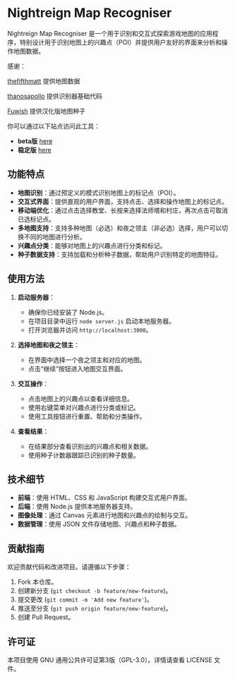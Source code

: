 # Nightreign Map Recogniser

Nightreign Map Recogniser 是一个用于识别和交互式探索游戏地图的应用程序，特别设计用于识别地图上的兴趣点（POI）并提供用户友好的界面来分析和操作地图数据。

感谢：

[thefifthmatt](https://github.com/thefifthmatt) 提供地图数据

[thanosapollo](https://github.com/thanosapollo) 提供识别器基础代码

[Fuwish](https://space.bilibili.com/46397427) 提供汉化版地图种子


你可以通过以下站点访问此工具：
- **beta版** [here](https://tonyliqx.github.io/nightreign-mapseed-recogniser/)
- **稳定版** [here](https://dsm.lixiangzj.xyz:7443/)

## 功能特点

- **地图识别**：通过预定义的模式识别地图上的标记点（POI）。
- **交互式界面**：提供直观的用户界面，支持点击、选择和操作地图上的标记点。
- **移动端优化**：通过点击选择教堂、长按来选择法师塔和村庄，再次点击可取消已选标记点。
- **多地图支持**：支持多种地图（必选）和夜之领主（非必选）选择，用户可以切换不同的地图进行分析。
- **兴趣点分类**：能够对地图上的兴趣点进行分类和标记。
- **种子数据支持**：支持加载和分析种子数据，帮助用户识别特定的地图特征。

## 使用方法

1. **启动服务器**：
   - 确保你已经安装了 Node.js。
   - 在项目目录中运行 `node server.js` 启动本地服务器。
   - 打开浏览器并访问 `http://localhost:3000`。

2. **选择地图和夜之领主**：
   - 在界面中选择一个夜之领主和对应的地图。
   - 点击“继续”按钮进入地图交互界面。

3. **交互操作**：
   - 点击地图上的兴趣点以查看详细信息。
   - 使用右键菜单对兴趣点进行分类或标记。
   - 使用工具按钮进行重置、帮助和分类操作。

4. **查看结果**：
   - 在结果部分查看识别出的兴趣点和相关数据。
   - 使用种子计数器跟踪已识别的种子数量。

## 技术细节

- **前端**：使用 HTML、CSS 和 JavaScript 构建交互式用户界面。
- **后端**：使用 Node.js 提供本地服务器支持。
- **图像处理**：通过 Canvas 元素进行地图和兴趣点的绘制与交互。
- **数据管理**：使用 JSON 文件存储地图、兴趣点和种子数据。

## 贡献指南

欢迎贡献代码和改进项目。请遵循以下步骤：

1. Fork 本仓库。
2. 创建新分支 (`git checkout -b feature/new-feature`)。
3. 提交更改 (`git commit -m 'Add new feature'`)。
4. 推送至分支 (`git push origin feature/new-feature`)。
5. 创建 Pull Request。

## 许可证

本项目使用 GNU 通用公共许可证第3版（GPL-3.0）。详情请查看 LICENSE 文件。